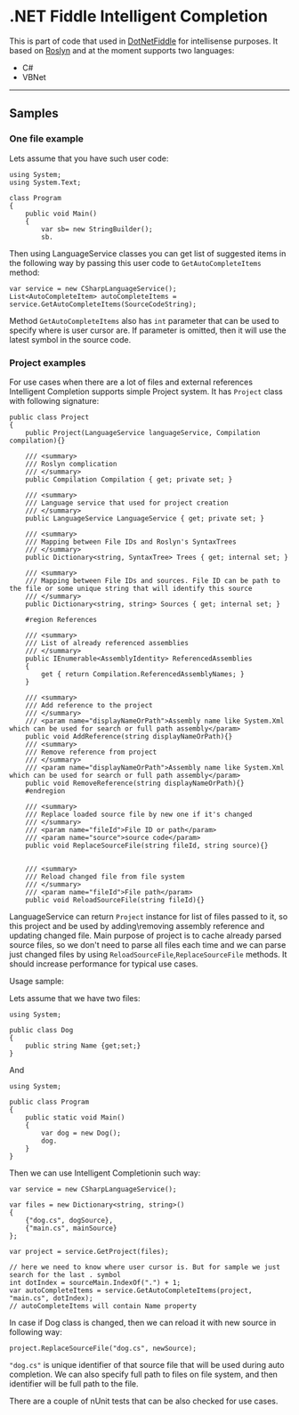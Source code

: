.NET Fiddle Intelligent Completion
===================


This is part of code that used in [DotNetFiddle](https://dotnetfiddle.net) for intellisense purposes.
It based on [Roslyn](https://roslyn.codeplex.com/) and at the moment supports two languages:
- C#
- VBNet

----------


Samples
-------------
### One file example

Lets assume that you have such user code:

	using System; 
	using System.Text;
	
	class Program
	{
		public void Main()
		{
			var sb= new StringBuilder();
			sb.
	
Then using LanguageService classes you can get list of suggested items in the following way by passing this user code to `GetAutoCompleteItems` method:

	var service = new CSharpLanguageService();
	List<AutoCompleteItem> autoCompleteItems = service.GetAutoCompleteItems(SourceCodeString);

Method `GetAutoCompleteItems` also has `int` parameter that can be used to specify where is user cursor are. If parameter is omitted, then it will use the latest symbol in the source code.

### Project examples
For use cases when there are a lot of files and external references Intelligent Completion supports simple Project system. It has `Project` class with following signature:

    public class Project
    {
        public Project(LanguageService languageService, Compilation compilation){}
        
        /// <summary>
        /// Roslyn complication
        /// </summary>
        public Compilation Compilation { get; private set; }

        /// <summary>
        /// Language service that used for project creation
        /// </summary>
        public LanguageService LanguageService { get; private set; }

        /// <summary>
		/// Mapping between File IDs and Roslyn's SyntaxTrees
        /// </summary>
        public Dictionary<string, SyntaxTree> Trees { get; internal set; }

        /// <summary>
        /// Mapping between File IDs and sources. File ID can be path to the file or some unique string that will identify this source
        /// </summary>
        public Dictionary<string, string> Sources { get; internal set; }

        #region References

        /// <summary>
        /// List of already referenced assemblies
        /// </summary>
        public IEnumerable<AssemblyIdentity> ReferencedAssemblies
        {
            get { return Compilation.ReferencedAssemblyNames; }
        }

        /// <summary>
        /// Add reference to the project
        /// </summary>
        /// <param name="displayNameOrPath">Assembly name like System.Xml which can be used for search or full path assembly</param>
        public void AddReference(string displayNameOrPath){}
        /// <summary>
        /// Remove reference from project
        /// </summary>
        /// <param name="displayNameOrPath">Assembly name like System.Xml which can be used for search or full path assembly</param>
        public void RemoveReference(string displayNameOrPath){}
        #endregion

        /// <summary>
        /// Replace loaded source file by new one if it's changed
        /// </summary>
        /// <param name="fileId">File ID or path</param>
        /// <param name="source">source code</param>
        public void ReplaceSourceFile(string fileId, string source){}


        /// <summary>
        /// Reload changed file from file system
        /// </summary>
        /// <param name="fileId">File path</param>
        public void ReloadSourceFile(string fileId){}

LanguageService can return `Project` instance for list of files passed to it, so this project and be used by adding\removing assembly reference and updating changed file. Main purpose of project is to cache already parsed source files, so we don't need to parse all files each time and we can parse just changed files by using `ReloadSourceFile`,`ReplaceSourceFile` methods. It should increase performance for typical use cases.

Usage sample:

Lets assume that we have two files:

	using System;
	
	public class Dog
	{
	    public string Name {get;set;}
	}
And

	using System;
	
	public class Program
	{
	    public static void Main()
	    {
	        var dog = new Dog();
	        dog.
	    }
	}

Then we can use Intelligent Completionin such way:

	var service = new CSharpLanguageService();
	
	var files = new Dictionary<string, string>()
	{
		{"dog.cs", dogSource},
		{"main.cs", mainSource}
	};
	
	var project = service.GetProject(files);
	
	// here we need to know where user cursor is. But for sample we just search for the last . symbol
	int dotIndex = sourceMain.IndexOf(".") + 1;
	var autoCompleteItems = service.GetAutoCompleteItems(project, "main.cs", dotIndex);
	// autoCompleteItems will contain Name property

In case if Dog class is changed, then we can reload it with new source in following way:

	project.ReplaceSourceFile("dog.cs", newSource);

`"dog.cs"` is unique identifier of that source file that will be used during auto completion. We can also specify full path to files on file system, and then identifier will be full path to the file.


There are a couple of nUnit tests that can be also checked for use cases.